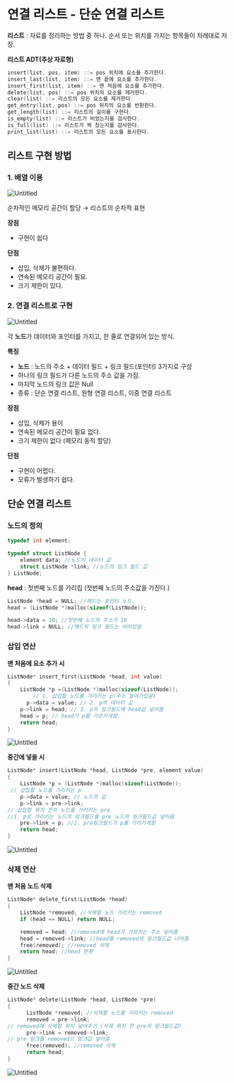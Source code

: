 # 연결 리스트 - 단순 연결 리스트

**리스트** :  자료를 정리하는 방법 중 하나. 순서 또는 위치를 가지는 항목들이 차례대로 저장.

**리스트 ADT(추상 자료형)**

```c
insert(list, pos, item) ::= pos 위치에 요소를 추가한다.
insert_last(list, item) ::= 맨 끝에 요소를 추가한다.
insert_first(list, item) ::= 맨 처음에 요소를 추가한다.
delete(list, pos) ::= pos 위치의 요소를 제거한다.
clear(list) ::= 리스트의 모든 요소를 제거한다.
get_entry(list, pos) ::= pos 위치의 요소를 반환한다.
get_length(list) ::= 리스트의 길이를 구한다.
is_empty(list) ::= 리스트가 비었는지를 검사한다.
is_full(list) ::= 리스트가 꽉 찼는지를 검사한다.
print_list(list) ::= 리스트의 모든 요소를 표시한다.
```

## 리스트 구현 방법

### 1. 배열 이용

![Untitled](%E1%84%8B%E1%85%A7%E1%86%AB%E1%84%80%E1%85%A7%E1%86%AF%20%E1%84%85%E1%85%B5%E1%84%89%E1%85%B3%E1%84%90%E1%85%B3%20-%20%E1%84%83%E1%85%A1%E1%86%AB%E1%84%89%E1%85%AE%E1%86%AB%20%E1%84%8B%E1%85%A7%E1%86%AB%E1%84%80%E1%85%A7%E1%86%AF%20%E1%84%85%E1%85%B5%E1%84%89%E1%85%B3%E1%84%90%E1%85%B3%20511ba4b4dfb1435e98cae3222bca9ded/Untitled.png)

순차적인 메모리 공간이 할당 → 리스트의 순차적 표현

**장점**

- 구현이 쉽다

**단점**

- 삽입, 삭제가 불편하다.
- 연속된 메모리 공간이 필요.
- 크기 제한이 있다.

### 2. 연결 리스트로 구현

![Untitled](%E1%84%8B%E1%85%A7%E1%86%AB%E1%84%80%E1%85%A7%E1%86%AF%20%E1%84%85%E1%85%B5%E1%84%89%E1%85%B3%E1%84%90%E1%85%B3%20-%20%E1%84%83%E1%85%A1%E1%86%AB%E1%84%89%E1%85%AE%E1%86%AB%20%E1%84%8B%E1%85%A7%E1%86%AB%E1%84%80%E1%85%A7%E1%86%AF%20%E1%84%85%E1%85%B5%E1%84%89%E1%85%B3%E1%84%90%E1%85%B3%20511ba4b4dfb1435e98cae3222bca9ded/Untitled%201.png)

각 **노드**가 데이터와 포인터를 가지고, 한 줄로 연결되어 있는 방식.

**특징**

- **노드** : 노드의 주소 + 데이터 필드 + 링크 필드(포인터) 3가지로 구성
- 하나의 링크 필드가 다른 노드의 주소 값을 가짐.
- 마지막 노드의 링크 값은 Null
- 종류 : 단순 연결 리스트, 원형 연결 리스트, 이중 연결 리스트

**장점**

- 삽입, 삭제가 용이
- 연속된 메모리 공간이 필요 없다.
- 크기 제한이 없다 (메모리 동적 할당)

**단점**

- 구현이 어렵다.
- 오류가 발생하기 쉽다.

## 단순 연결 리스트

### 노드의 정의

```c
typedef int element;

typedef struct ListNode {
	element data; //노드의 데이터 값
	struct ListNode *link; //노드의 링크 필드 값
} ListNode;
```

**head** : 첫번째 노드를 가리킴 (첫번째 노드의 주소값을 가진다.)

```c
ListNode *head = NULL; //헤드는 포인터 노드
head = (ListNode *)malloc(sizeof(ListNode)); 

head->data = 10; //첫번째 노드의 주소가 10
head->link = NULL; //헤드의 링크 필드는 비어있음
```

### 삽입 연산

**맨 처음에 요소 추가 시**

```c
ListNode* insert_first(ListNode *head, int value)
{
    ListNode *p =(ListNode *)malloc(sizeof(ListNode));
		// 1. 삽입할 노드를 가리키는 p(주소 들어가있음)
	  p->data = value; // 2. p의 데이터 값
    p->link = head; // 3. p의 링크필드에 head값 넣어줌
    head = p; // head가 p를 가르키게함.
    return head;
}
```

![Untitled](%E1%84%8B%E1%85%A7%E1%86%AB%E1%84%80%E1%85%A7%E1%86%AF%20%E1%84%85%E1%85%B5%E1%84%89%E1%85%B3%E1%84%90%E1%85%B3%20-%20%E1%84%83%E1%85%A1%E1%86%AB%E1%84%89%E1%85%AE%E1%86%AB%20%E1%84%8B%E1%85%A7%E1%86%AB%E1%84%80%E1%85%A7%E1%86%AF%20%E1%84%85%E1%85%B5%E1%84%89%E1%85%B3%E1%84%90%E1%85%B3%20511ba4b4dfb1435e98cae3222bca9ded/Untitled%202.png)

**중간에 넣을 시**

```c
ListNode* insert(ListNode *head, ListNode *pre, element value)
{
	ListNode *p = (ListNode *)malloc(sizeof(ListNode));
 // 삽입할 노드를 가리키는 p
	p->data = value; // 노드의 값
	p->link = pre->link;
// 삽입할 위치 전의 노드를 가리키는 pre
//1. p로 가리키는 노드의 링크필드를 pre 노드의 링크필드값 넣어줌
	pre->link = p; //2. pre링크필드가 p를 가리키게함
	return head;
}
```

![Untitled](%E1%84%8B%E1%85%A7%E1%86%AB%E1%84%80%E1%85%A7%E1%86%AF%20%E1%84%85%E1%85%B5%E1%84%89%E1%85%B3%E1%84%90%E1%85%B3%20-%20%E1%84%83%E1%85%A1%E1%86%AB%E1%84%89%E1%85%AE%E1%86%AB%20%E1%84%8B%E1%85%A7%E1%86%AB%E1%84%80%E1%85%A7%E1%86%AF%20%E1%84%85%E1%85%B5%E1%84%89%E1%85%B3%E1%84%90%E1%85%B3%20511ba4b4dfb1435e98cae3222bca9ded/Untitled%203.png)

### 삭제 연산

**맨 처음 노드 삭제**

```c
ListNode* delete_first(ListNode *head)
{
	ListNode *removed; //삭제할 노드 가리키는 removed
	if (head == NULL) return NULL;

	removed = head; //removed에 head가 가르키는 주소 넣어줌
	head = removed->link; //head를 removed의 링크필드값 너어줌
	free(removed); //removed 삭제
	return head; //head 반환
}
```

![Untitled](%E1%84%8B%E1%85%A7%E1%86%AB%E1%84%80%E1%85%A7%E1%86%AF%20%E1%84%85%E1%85%B5%E1%84%89%E1%85%B3%E1%84%90%E1%85%B3%20-%20%E1%84%83%E1%85%A1%E1%86%AB%E1%84%89%E1%85%AE%E1%86%AB%20%E1%84%8B%E1%85%A7%E1%86%AB%E1%84%80%E1%85%A7%E1%86%AF%20%E1%84%85%E1%85%B5%E1%84%89%E1%85%B3%E1%84%90%E1%85%B3%20511ba4b4dfb1435e98cae3222bca9ded/Untitled%204.png)

**중간 노드 삭제**

```c
ListNode* delete(ListNode *head, ListNode *pre)
{
      ListNode *removed; //삭제할 노드를 가리키는 removed
      removed = pre->link;
// removed에 삭제할 위치 넣어주기 (삭제 위치 전 pre의 링크필드값)
      pre->link = removed->link;
// pre 링크를 removed으 링크값 넣어줌
      free(removed); //removed 삭제
      return head;
}
```

![Untitled](%E1%84%8B%E1%85%A7%E1%86%AB%E1%84%80%E1%85%A7%E1%86%AF%20%E1%84%85%E1%85%B5%E1%84%89%E1%85%B3%E1%84%90%E1%85%B3%20-%20%E1%84%83%E1%85%A1%E1%86%AB%E1%84%89%E1%85%AE%E1%86%AB%20%E1%84%8B%E1%85%A7%E1%86%AB%E1%84%80%E1%85%A7%E1%86%AF%20%E1%84%85%E1%85%B5%E1%84%89%E1%85%B3%E1%84%90%E1%85%B3%20511ba4b4dfb1435e98cae3222bca9ded/Untitled%205.png)